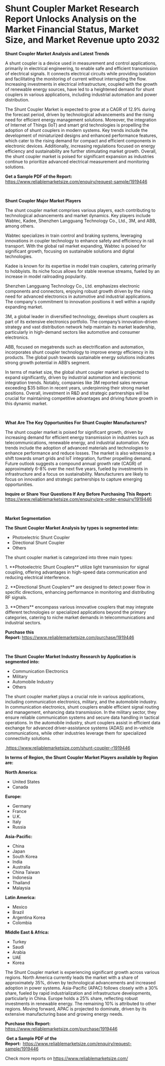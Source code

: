 <p><h1>Shunt Coupler Market Research Report Unlocks Analysis on the Market Financial Status, Market Size, and Market Revenue upto 2032</h1></p><p><strong>Shunt Coupler Market Analysis and Latest Trends</strong></p>
<p><p>A shunt coupler is a device used in measurement and control applications, primarily in electrical engineering, to enable safe and efficient transmission of electrical signals. It connects electrical circuits while providing isolation and facilitating the monitoring of current without interrupting the flow. Increasing investments in electrical infrastructure, coupled with the growth of renewable energy sources, have led to a heightened demand for shunt couplers in various applications, including industrial automation and power distribution.</p><p>The Shunt Coupler Market is expected to grow at a CAGR of 12.9% during the forecast period, driven by technological advancements and the rising need for efficient energy management solutions. Moreover, the integration of Internet of Things (IoT) and smart grid technologies is propelling the adoption of shunt couplers in modern systems. Key trends include the development of miniaturized designs and enhanced performance features, which cater to the rising demand for compact and efficient components in electronic devices. Additionally, increasing regulations focused on energy efficiency and sustainability are further stimulating market growth. Overall, the shunt coupler market is poised for significant expansion as industries continue to prioritize advanced electrical measurement and monitoring solutions.</p></p>
<p><strong>Get a Sample PDF of the Report:&nbsp;</strong> <a href="https://www.reliablemarketsize.com/enquiry/request-sample/1919446?utm_campaign=1898&utm_medium=2&utm_source=Github&utm_content=ia&utm_term=13022025&utm_id=shunt-coupler">https://www.reliablemarketsize.com/enquiry/request-sample/1919446</a></p>
<p>&nbsp;</p>
<p><strong>Shunt Coupler Major Market Players</strong></p>
<p><p>The shunt coupler market comprises various players, each contributing to technological advancements and market dynamics. Key players include Wabtec, Kadee, Shenzhen Langguang Technology Co., Ltd., 3M, and ABB, among others.</p><p>Wabtec specializes in train control and braking systems, leveraging innovations in coupler technology to enhance safety and efficiency in rail transport. With the global rail market expanding, Wabtec is poised for significant growth, focusing on sustainable solutions and digital technologies. </p><p>Kadee is known for its expertise in model train couplers, catering primarily to hobbyists. Its niche focus allows for stable revenue streams, fueled by an increase in model railroading popularity.</p><p>Shenzhen Langguang Technology Co., Ltd. emphasizes electronic components and connectors, enjoying robust growth driven by the rising need for advanced electronics in automotive and industrial applications. The company's commitment to innovation positions it well within a rapidly expanding market.</p><p>3M, a global leader in diversified technology, develops shunt couplers as part of its extensive electronics portfolio. The company’s innovation-driven strategy and vast distribution network help maintain its market leadership, particularly in high-demand sectors like automotive and consumer electronics.</p><p>ABB, focused on megatrends such as electrification and automation, incorporates shunt coupler technology to improve energy efficiency in its products. The global push towards sustainable energy solutions indicates strong growth potential in ABB’s segment.</p><p>In terms of market size, the global shunt coupler market is projected to expand significantly, driven by industrial automation and electronic integration trends. Notably, companies like 3M reported sales revenue exceeding $35 billion in recent years, underpinning their strong market positions. Overall, investment in R&D and strategic partnerships will be crucial for maintaining competitive advantages and driving future growth in this dynamic market.</p></p>
<p>&nbsp;</p>
<p><strong>What Are The Key Opportunities For Shunt Coupler Manufacturers?</strong></p>
<p><p>The shunt coupler market is poised for significant growth, driven by increasing demand for efficient energy transmission in industries such as telecommunications, renewable energy, and industrial automation. Key trends include the adoption of advanced materials and technologies to enhance performance and reduce losses. The market is also witnessing a shift towards smart grids and IoT integration, further propelling demand. Future outlook suggests a compound annual growth rate (CAGR) of approximately 6-8% over the next five years, fueled by investments in infrastructure and a focus on sustainability. Manufacturers are likely to focus on innovation and strategic partnerships to capture emerging opportunities.</p></p>
<p><strong>Inquire or Share Your Questions If Any Before Purchasing This Report:</strong> <a href="https://www.reliablemarketsize.com/enquiry/pre-order-enquiry/1919446?utm_campaign=1898&utm_medium=2&utm_source=Github&utm_content=ia&utm_term=13022025&utm_id=shunt-coupler">https://www.reliablemarketsize.com/enquiry/pre-order-enquiry/1919446</a></p>
<p>&nbsp;</p>
<p><strong>Market Segmentation</strong></p>
<p><strong>The Shunt Coupler Market Analysis by types is segmented into:</strong></p>
<p><ul><li>Photoelectric Shunt Coupler</li><li>Directional Shunt Coupler</li><li>Others</li></ul></p>
<p><p>The shunt coupler market is categorized into three main types: </p><p>1. **Photoelectric Shunt Couplers** utilize light transmission for signal coupling, offering advantages in high-speed data communication and reducing electrical interference. </p><p>2. **Directional Shunt Couplers** are designed to detect power flow in specific directions, enhancing performance in monitoring and distributing RF signals. </p><p>3. **Others** encompass various innovative couplers that may integrate different technologies or specialized applications beyond the primary categories, catering to niche market demands in telecommunications and industrial sectors.</p></p>
<p><strong>Purchase this Report:&nbsp;</strong><a href="https://www.reliablemarketsize.com/purchase/1919446?utm_campaign=1898&utm_medium=2&utm_source=Github&utm_content=ia&utm_term=13022025&utm_id=shunt-coupler">https://www.reliablemarketsize.com/purchase/1919446</a></p>
<p>&nbsp;</p>
<p><strong>The Shunt Coupler Market Industry Research by Application is segmented into:</strong></p>
<p><ul><li>Communication Electronics</li><li>Military</li><li>Automobile Industry</li><li>Others</li></ul></p>
<p><p>The shunt coupler market plays a crucial role in various applications, including communication electronics, military, and the automobile industry. In communication electronics, shunt couplers enable efficient signal routing and management, enhancing data transmission. In the military sector, they ensure reliable communication systems and secure data handling in tactical operations. In the automobile industry, shunt couplers assist in efficient data exchange for advanced driver-assistance systems (ADAS) and in-vehicle communications, while other industries leverage them for specialized connectivity solutions.</p></p>
<p><a href="https://www.reliablemarketsize.com/shunt-coupler-r1919446?utm_campaign=1898&utm_medium=2&utm_source=Github&utm_content=ia&utm_term=13022025&utm_id=shunt-coupler">&nbsp;https://www.reliablemarketsize.com/shunt-coupler-r1919446</a></p>
<p><strong>In terms of Region, the Shunt Coupler Market Players available by Region are:</strong></p>
<p>
    <p> <strong> North America: </strong>
        <ul>
            <li>United States</li>
            <li>Canada</li>
        </ul>
        </p> 
    <p> <strong> Europe: </strong>
        <ul>
            <li>Germany</li>
            <li>France</li>
            <li>U.K.</li>
            <li>Italy</li>
            <li>Russia</li>
        </ul>
        </p> 
    <p> <strong> Asia-Pacific: </strong>
        <ul>
            <li>China</li>
            <li>Japan</li>
            <li>South Korea</li>
            <li>India</li>
            <li>Australia</li>
            <li>China Taiwan</li>
            <li>Indonesia</li>
            <li>Thailand</li>
            <li>Malaysia</li>
        </ul>
        </p> 
    <p> <strong> Latin America: </strong>
        <ul>
            <li>Mexico</li>
            <li>Brazil</li>
            <li>Argentina Korea</li>
            <li>Colombia</li>
        </ul>
        </p> 
    <p> <strong> Middle East & Africa: </strong>
        <ul>
            <li>Turkey</li>
            <li>Saudi</li>
            <li>Arabia</li>
            <li>UAE</li>
            <li>Korea</li>
        </ul>
    </p>
    </p>
<p><p>The Shunt Coupler market is experiencing significant growth across various regions. North America currently leads the market with a share of approximately 35%, driven by technological advancements and increased adoption in power systems. Asia-Pacific (APAC) follows closely with a 30% share, fueled by rapid industrialization and infrastructure developments, particularly in China. Europe holds a 25% share, reflecting robust investments in renewable energy. The remaining 10% is attributed to other regions. Moving forward, APAC is projected to dominate, driven by its extensive manufacturing base and growing energy needs.</p></p>
<p><strong>Purchase this Report: </strong><a href="https://www.reliablemarketsize.com/purchase/1919446?utm_campaign=1898&utm_medium=2&utm_source=Github&utm_content=ia&utm_term=13022025&utm_id=shunt-coupler">https://www.reliablemarketsize.com/purchase/1919446</a></p>
<p>&nbsp;<strong>Get a Sample PDF of the Report:&nbsp;&nbsp;</strong><a href="https://www.reliablemarketsize.com/enquiry/request-sample/1919446?utm_campaign=1898&utm_medium=2&utm_source=Github&utm_content=ia&utm_term=13022025&utm_id=shunt-coupler">https://www.reliablemarketsize.com/enquiry/request-sample/1919446</a></p>
<p><strong></strong></p>
<p>Check more reports on <a href="https://www.reliablemarketsize.com/?utm_campaign=1898&utm_medium=2&utm_source=Github&utm_content=ia&utm_term=13022025&utm_id=shunt-coupler">https://www.reliablemarketsize.com/</a></p>